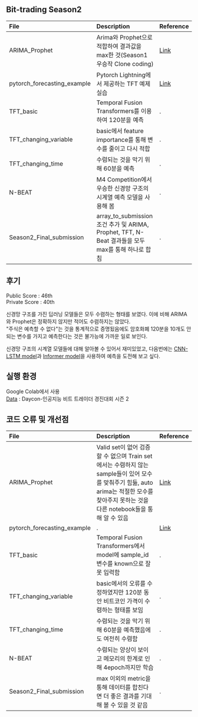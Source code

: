 ## Bit-trading Season2


| File | Description| Reference|
|:-- |:-- |:-- |
|ARIMA_Prophet| Arima와 Prophet으로 적합하여 결과값을 max한 것(Season1 우승작 Clone coding)| [Link](https://dacon.io/competitions/official/235740/codeshare/2473?page=1&dtype=recent)|
|pytorch_forecasting_example|Pytorch Lightning에서 제공하는 TFT 예제 실습|[Link](https://www.notion.so/Pytorch-forecasting-085c929c54184a6a9e3c324e60df97b5#cc19dbcfd3f640729edd815a4c57bee9)|
|TFT_basic| Temporal Fusion Transformers를 이용하여 120분을 예측|. |
|TFT_changing_variable| basic에서 feature importance를 통해 변수를 줄이고 다시 적합|. |
|TFT_changing_time| 수렴되는 것을 막기 위해 60분을 예측 |. |
|N-BEAT| M4 Competition에서 우승한 신경망 구조의 시계열 예측 모델을 사용해 봄|. |
|Season2_Final_submission| array_to_submission조건 추가 및 ARIMA, Prophet, TFT, N-Beat 결과들을 모두 max를 통해 하나로 합침 |. |


## 후기

Public Score : 46th  
Private Score : 40th

신경망 구조를 가진 딥러닝 모델들은 모두 수렴하는 형태를 보였다. 이에 비해 ARIMA와 Prophet은 정확하지 않지만 적어도 수렴하지는 않았다.  
"주식은 예측할 수 없다"는 것을 통계적으로 증명됬음에도 암호화폐 120분을 10개도 안 되는 변수를 가지고 예측한다는 것은 불가능에 가까운 일로 보인다.  

신경망 구조의 시계열 모델들에 대해 알아볼 수 있어서 재미있었고, 다음번에는 [CNN-LSTM model](https://www.notion.so/LSTM-6fb4ba69f08e4839925178879a4a5d5a#59c6fdb15a5247fca7529c16268984bb)과 [Informer model](https://paperswithcode.com/task/time-series-forecasting)을 사용하여 예측을 도전해 보고 싶다.

## 실행 환경

Google Colab에서 사용  
[Data](https://dacon.io/competitions/official/235740/overview/description) : Daycon-인공지능 비트 트레이더 경진대회 시즌 2

## 코드 오류 및 개선점

| File | Description| Reference|
|:-- |:-- |:-- |
|ARIMA_Prophet| Valid set이 없어 검증할 수 없으며 Train set에서는 수렴하지 않는 sample들이 있어 모수를 맞춰주기 힘듦, auto arima는 적절한 모수를 찾아주지 못하는 것을 다른 notebook들을 통해 알 수 있음| [Link](https://dacon.io/competitions/official/235740/codeshare/2473?page=1&dtype=recent)|
|pytorch_forecasting_example|.|[Link](https://www.notion.so/Pytorch-forecasting-085c929c54184a6a9e3c324e60df97b5#cc19dbcfd3f640729edd815a4c57bee9)|
|TFT_basic| Temporal Fusion Transformers에서 model에 sample_id 변수를 known으로 잘못 입력함|. |
|TFT_changing_variable| basic에서의 오류를 수정하였지만 120분 동안 비트코인 가격이 수렴하는 형태를 보임|. |
|TFT_changing_time| 수렴되는 것을 막기 위해 60분을 예측했음에도 여전히 수렴함 |. |
|N-BEAT| 수렴되는 양상이 보이고 메모리의 한계로 인해 4epoch까지만 학습|. |
|Season2_Final_submission| max 이외의 metric을 통해 데이터를 합친다면 더 좋은 결과를 기대해 볼 수 있을 것 같음 |. |






